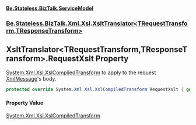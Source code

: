 #### [Be.Stateless.BizTalk.ServiceModel](README.md 'README')
### [Be.Stateless.BizTalk.Xml.Xsl](Be.Stateless.BizTalk.Xml.Xsl.md 'Be.Stateless.BizTalk.Xml.Xsl').[XsltTranslator&lt;TRequestTransform,TResponseTransform&gt;](XsltTranslator_TRequestTransform,TResponseTransform_.md 'Be.Stateless.BizTalk.Xml.Xsl.XsltTranslator<TRequestTransform,TResponseTransform>')

## XsltTranslator<TRequestTransform,TResponseTransform>.RequestXslt Property

[System.Xml.Xsl.XslCompiledTransform](https://docs.microsoft.com/en-us/dotnet/api/System.Xml.Xsl.XslCompiledTransform 'System.Xml.Xsl.XslCompiledTransform') to apply to the request [XmlMessage](XmlMessage.md 'Be.Stateless.BizTalk.ServiceModel.Channels.XmlMessage')'s body.

```csharp
protected override System.Xml.Xsl.XslCompiledTransform RequestXslt { get; }
```

#### Property Value
[System.Xml.Xsl.XslCompiledTransform](https://docs.microsoft.com/en-us/dotnet/api/System.Xml.Xsl.XslCompiledTransform 'System.Xml.Xsl.XslCompiledTransform')